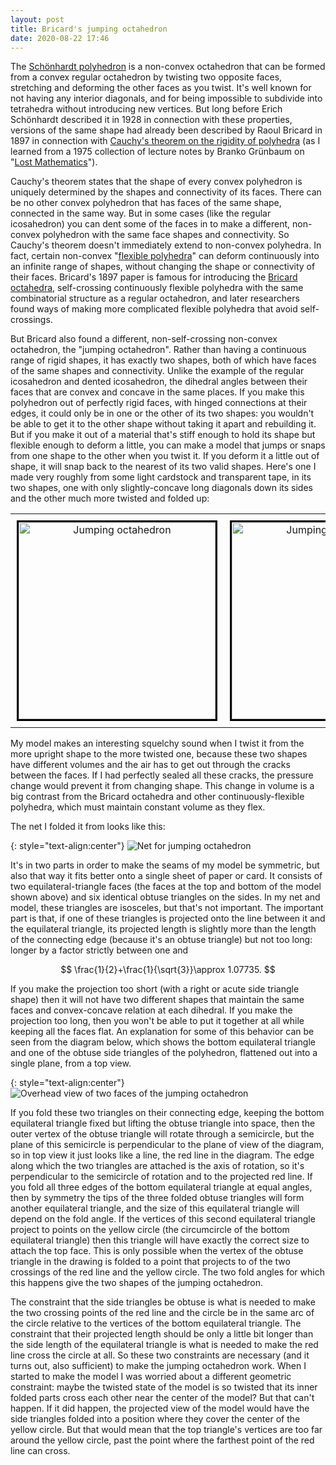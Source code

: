 ```yaml
---
layout: post
title: Bricard's jumping octahedron
date: 2020-08-22 17:46
---
```

The [Schönhardt polyhedron](https://en.wikipedia.org/wiki/Sch%C3%B6nhardt_polyhedron) is a non-convex octahedron that can be formed from a convex regular octahedron by twisting two opposite faces, stretching and deforming the other faces as you twist. It's well known for not having any interior diagonals, and for being impossible to subdivide into tetrahedra without introducing new vertices. But long before Erich Schönhardt described it in 1928 in connection with these properties, versions of the same shape had already been described by Raoul Bricard in 1897 in connection with [Cauchy's theorem on the rigidity of polyhedra](https://en.wikipedia.org/wiki/Cauchy%27s_theorem_(geometry)) (as I learned from a 1975 collection of lecture notes by Branko Grünbaum on "[Lost Mathematics](https://digital.lib.washington.edu/researchworks/bitstream/handle/1773/15700/Lost%20Mathematics.pdf?fterence=1)").

Cauchy's theorem states that the shape of every convex polyhedron is uniquely determined by the shapes and connectivity of its faces. There can be no other convex polyhedron that has faces of the same shape, connected in the same way. But in some cases (like the regular icosahedron) you can dent some of the faces in to make a different, non-convex polyhedron with the same face shapes and connectivity. So Cauchy's theorem doesn't immediately extend to non-convex polyhedra. In fact, certain non-convex "[flexible polyhedra](https://en.wikipedia.org/wiki/Flexible_polyhedron)" can deform continuously into an infinite range of shapes, without changing the shape or connectivity of their faces. Bricard's 1897 paper is famous for introducing the [Bricard octahedra](https://en.wikipedia.org/wiki/Bricard_octahedron), self-crossing continuously flexible polyhedra with the same combinatorial structure as a regular octahedron, and later researchers found ways of making more complicated flexible polyhedra that avoid self-crossings.

But Bricard also found a different, non-self-crossing non-convex octahedron, the "jumping octahedron". Rather than having a continuous range of rigid shapes, it has exactly two shapes, both of which have faces of the same shapes and connectivity. Unlike the example of the regular icosahedron and dented icosahedron, the dihedral angles between their faces that are convex and concave in the same places. If you make this polyhedron out of perfectly rigid faces, with hinged connections at their edges, it could only be in one or the other of its two shapes: you wouldn't be able to get it to the other shape without taking it apart and rebuilding it. But if you make it out of a material that's stiff enough to hold its shape but flexible enough to deform a little, you can make a model that jumps or snaps from one shape to the other when you twist it. If you deform it a little out of shape, it will snap back to the nearest of its two valid shapes. Here's one I made very roughly from some light cardstock and transparent tape, in its two shapes, one with only slightly-concave long diagonals down its sides and the other much more twisted and folded up:

<div><table style="margin-left:auto;margin-right:auto">
<tr style="text-align:center;vertical-align:middle">
<td style="padding:10px"><img src="http://www.ics.uci.edu/~eppstein/pix/jumping-octahedron/1-m.jpg" alt="Jumping octahedron" width="315" style="border-style:solid;border-color:black;" /></td>
<td style="padding:10px"><img src="http://www.ics.uci.edu/~eppstein/pix/jumping-octahedron/2-m.jpg" alt="Jumping octahedron" width="315" style="border-style:solid;border-color:black;" /></td>
</tr></table></div>

My model makes an interesting squelchy sound when I twist it from the more upright shape to the more twisted one, because these two shapes have different volumes and the air has to get out through the cracks between the faces. If I had perfectly sealed all these cracks, the pressure change would prevent it from changing shape. This change in volume is a big contrast from the Bricard octahedra and other continuously-flexible polyhedra, which must maintain constant volume as they flex.

The net I folded it from looks like this:

{: style="text-align:center"}
![Net for jumping octahedron]({{site.baseurl}}/assets/2020/jumping-octahedron-net.svg)

It's in two parts in order to make the seams of my model be symmetric, but also that way it fits better onto a single sheet of paper or card. It consists of two equilateral-triangle faces (the faces at the top and bottom of the model shown above) and six identical obtuse triangles on the sides. In my net and model, these triangles are isosceles, but that's not important. The important part is that, if one of these triangles is projected onto the line between it and the equilateral triangle, its projected length is slightly more than the length of the connecting edge (because it's an obtuse triangle) but not too long: longer by a factor strictly between one and

$$
\frac{1}{2}+\frac{1}{\sqrt{3}}\approx 1.07735.
$$

If you make the projection too short (with a right or acute side triangle shape) then it will not have two different shapes that maintain the same faces and convex-concave relation at each dihedral. If you make the projection too long, then you won't be able to put it together at all while keeping all the faces flat. An explanation for some of this behavior can be seen from the diagram below, which shows the bottom equilateral triangle and one of the obtuse side triangles of the polyhedron, flattened out into a single plane, from a top view.

{: style="text-align:center"}
![Overhead view of two faces of the jumping octahedron]({{site.baseurl}}/assets/2020/jumping-octahedron-overhead.svg)

If you fold these two triangles on their connecting edge, keeping the bottom equilateral triangle fixed but lifting the obtuse triangle into space, then the outer vertex of the obtuse triangle will rotate through a semicircle, but the plane of this semicircle is perpendicular to the plane of view of the diagram, so in top view it just looks like a line, the red line in the diagram. The edge along which the two triangles are attached is the axis of rotation, so it's perpendicular to the semicircle of rotation and to the projected red line. If you fold all three edges of the bottom equilateral triangle at equal angles, then by symmetry the tips of the three folded obtuse triangles will form another equilateral triangle, and the size of this equilateral triangle will depend on the fold angle. If the vertices of this second equilateral triangle project to points on the yellow circle (the circumcircle of the bottom equilateral triangle) then this triangle will have exactly the correct size to attach the top face. This is only possible when the vertex of the obtuse triangle in the drawing is folded to a point that projects to of the two crossings of the red line and the yellow circle. The two fold angles for which this happens give the two shapes of the jumping octahedron.

The constraint that the side triangles be obtuse is what is needed to make the two crossing points of the red line and the circle be in the same arc of the circle relative to the vertices of the bottom equilateral triangle. The constraint that their projected length should be only a little bit longer than the side length of the equilateral triangle is what is needed to make the red line cross the circle at all. So these two constraints are necessary (and it turns out, also sufficient) to make the jumping octahedron work. When I started to make the model I was worried about a different geometric constraint: maybe the twisted state of the model is so twisted that its inner folded parts cross each other near the center of the model? But that can't happen. If it did happen, the projected view of the model would have the side triangles folded into a position where they cover the center of the yellow circle. But that would mean that the top triangle's vertices are too far around the yellow circle, past the point where the farthest point of the red line can cross.